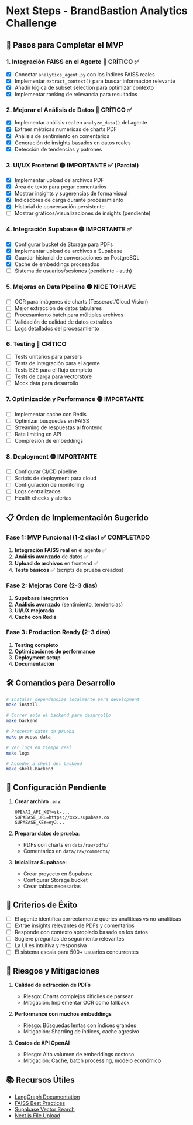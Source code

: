 # Next Steps - BrandBastion Analytics Challenge

## 🚀 Pasos para Completar el MVP

### 1. **Integración FAISS en el Agente** 🔴 CRÍTICO ✅
- [x] Conectar `analytics_agent.py` con los índices FAISS reales
- [x] Implementar `extract_context()` para buscar información relevante
- [x] Añadir lógica de subset selection para optimizar contexto
- [x] Implementar ranking de relevancia para resultados

### 2. **Mejorar el Análisis de Datos** 🔴 CRÍTICO ✅
- [x] Implementar análisis real en `analyze_data()` del agente
- [x] Extraer métricas numéricas de charts PDF
- [x] Análisis de sentimiento en comentarios
- [x] Generación de insights basados en datos reales
- [x] Detección de tendencias y patrones

### 3. **UI/UX Frontend** 🟡 IMPORTANTE ✅ (Parcial)
- [x] Implementar upload de archivos PDF
- [x] Área de texto para pegar comentarios
- [x] Mostrar insights y sugerencias de forma visual
- [x] Indicadores de carga durante procesamiento
- [x] Historial de conversación persistente
- [ ] Mostrar gráficos/visualizaciones de insights (pendiente)

### 4. **Integración Supabase** 🟡 IMPORTANTE ✅
- [x] Configurar bucket de Storage para PDFs
- [x] Implementar upload de archivos a Supabase
- [x] Guardar historial de conversaciones en PostgreSQL
- [x] Cache de embeddings procesados
- [ ] Sistema de usuarios/sesiones (pendiente - auth)

### 5. **Mejoras en Data Pipeline** 🟢 NICE TO HAVE
- [ ] OCR para imágenes de charts (Tesseract/Cloud Vision)
- [ ] Mejor extracción de datos tabulares
- [ ] Procesamiento batch para múltiples archivos
- [ ] Validación de calidad de datos extraídos
- [ ] Logs detallados del procesamiento

### 6. **Testing** 🔴 CRÍTICO
- [ ] Tests unitarios para parsers
- [ ] Tests de integración para el agente
- [ ] Tests E2E para el flujo completo
- [ ] Tests de carga para vectorstore
- [ ] Mock data para desarrollo

### 7. **Optimización y Performance** 🟡 IMPORTANTE
- [ ] Implementar cache con Redis
- [ ] Optimizar búsquedas en FAISS
- [ ] Streaming de respuestas al frontend
- [ ] Rate limiting en API
- [ ] Compresión de embeddings

### 8. **Deployment** 🟡 IMPORTANTE
- [ ] Configurar CI/CD pipeline
- [ ] Scripts de deployment para cloud
- [ ] Configuración de monitoring
- [ ] Logs centralizados
- [ ] Health checks y alertas

## 📋 Orden de Implementación Sugerido

### Fase 1: MVP Funcional (1-2 días) ✅ COMPLETADO
1. **Integración FAISS real** en el agente ✅
2. **Análisis avanzado** de datos ✅ 
3. **Upload de archivos** en frontend ✅
4. **Tests básicos** ✅ (scripts de prueba creados)

### Fase 2: Mejoras Core (2-3 días)
1. **Supabase integration**
2. **Análisis avanzado** (sentimiento, tendencias)
3. **UI/UX mejorada**
4. **Cache con Redis**

### Fase 3: Production Ready (2-3 días)
1. **Testing completo**
2. **Optimizaciones de performance**
3. **Deployment setup**
4. **Documentación**

## 🛠️ Comandos para Desarrollo

```bash
# Instalar dependencias localmente para development
make install

# Correr solo el backend para desarrollo
make backend

# Procesar datos de prueba
make process-data

# Ver logs en tiempo real
make logs

# Acceder a shell del backend
make shell-backend
```

## 📝 Configuración Pendiente

1. **Crear archivo `.env`**:
   ```env
   OPENAI_API_KEY=sk-...
   SUPABASE_URL=https://xxx.supabase.co
   SUPABASE_KEY=eyJ...
   ```

2. **Preparar datos de prueba**:
   - PDFs con charts en `data/raw/pdfs/`
   - Comentarios en `data/raw/comments/`

3. **Inicializar Supabase**:
   - Crear proyecto en Supabase
   - Configurar Storage bucket
   - Crear tablas necesarias

## 🎯 Criterios de Éxito

- [ ] El agente identifica correctamente queries analíticas vs no-analíticas
- [ ] Extrae insights relevantes de PDFs y comentarios
- [ ] Responde con contexto apropiado basado en los datos
- [ ] Sugiere preguntas de seguimiento relevantes
- [ ] La UI es intuitiva y responsiva
- [ ] El sistema escala para 500+ usuarios concurrentes

## 🚨 Riesgos y Mitigaciones

1. **Calidad de extracción de PDFs**
   - Riesgo: Charts complejos difíciles de parsear
   - Mitigación: Implementar OCR como fallback

2. **Performance con muchos embeddings**
   - Riesgo: Búsquedas lentas con índices grandes
   - Mitigación: Sharding de índices, cache agresivo

3. **Costos de API OpenAI**
   - Riesgo: Alto volumen de embeddings costoso
   - Mitigación: Cache, batch processing, modelo económico

## 📚 Recursos Útiles

- [LangGraph Documentation](https://python.langchain.com/docs/langgraph)
- [FAISS Best Practices](https://github.com/facebookresearch/faiss/wiki/Best-practices)
- [Supabase Vector Search](https://supabase.com/docs/guides/ai/vector-similarity-search)
- [Next.js File Upload](https://nextjs.org/docs/app/building-your-application/routing/route-handlers#formdata)